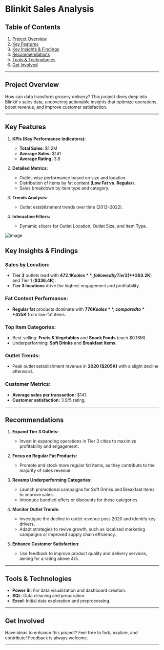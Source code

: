 # Blinkit Sales Analysis  

## Table of Contents  
1. [Project Overview](#project-overview)  
3. [Key Features](#key-features)  
4. [Key Insights & Findings](#key-insights--findings)  
5. [Recommendations](#recommendations)  
6. [Tools & Technologies](#tools--technologies)  
7. [Get Involved](#get-involved)  

---

## Project Overview  
How can data transform grocery delivery? This project dives deep into Blinkit's sales data, uncovering actionable insights that optimize operations, boost revenue, and improve customer satisfaction.  

---

## Key Features  

1. **KPIs (Key Performance Indicators):**  
   - **Total Sales:** $1.2M  
   - **Average Sales:** $141  
   - **Average Rating:** 3.9  

2. **Detailed Metrics:**  
   - Outlet-wise performance based on size and location.  
   - Distribution of items by fat content (**Low Fat vs. Regular**).  
   - Sales breakdown by item type and category.  

3. **Trends Analysis:**  
   - Outlet establishment trends over time (2012–2022).  

4. **Interactive Filters:**  
   - Dynamic slicers for Outlet Location, Outlet Size, and Item Type.  



![image](https://github.com/user-attachments/assets/d4e88c2b-c01d-41e6-a3f4-99b1022bd7eb)


## Key Insights & Findings  

### Sales by Location:  
- **Tier 3** outlets lead with **$472.1K sales**, followed by Tier 2 (**$393.2K**) and Tier 1 (**$336.4K**).  
- **Tier 3 locations** drive the highest engagement and profitability.  

### Fat Content Performance:  
- **Regular fat** products dominate with **$776K sales**, compared to **$425K** from low-fat items.  

### Top Item Categories:  
- Best-selling: **Fruits & Vegetables** and **Snack Foods** (each $0.18M).  
- Underperforming: **Soft Drinks** and **Breakfast Items**.  

### Outlet Trends:  
- Peak outlet establishment revenue in **2020 ($205K)** with a slight decline afterward.  

### Customer Metrics:  
- **Average sales per transaction:** $141.  
- **Customer satisfaction:** 3.9/5 rating.  

---

## Recommendations  

1. **Expand Tier 3 Outlets:**  
   - Invest in expanding operations in Tier 3 cities to maximize profitability and engagement.  

2. **Focus on Regular Fat Products:**  
   - Promote and stock more regular fat items, as they contribute to the majority of sales revenue.  

3. **Revamp Underperforming Categories:**  
   - Launch promotional campaigns for Soft Drinks and Breakfast Items to improve sales.  
   - Introduce bundled offers or discounts for these categories.  

4. **Monitor Outlet Trends:**  
   - Investigate the decline in outlet revenue post-2020 and identify key drivers.  
   - Adapt strategies to revive growth, such as localized marketing campaigns or improved supply chain efficiency.  

5. **Enhance Customer Satisfaction:**  
   - Use feedback to improve product quality and delivery services, aiming for a rating above 4/5.  

---

## Tools & Technologies  

- **Power BI**: For data visualization and dashboard creation.  
- **SQL**: Data cleaning and preparation.  
- **Excel**: Initial data exploration and preprocessing.  

---

## Get Involved  
Have ideas to enhance this project? Feel free to fork, explore, and contribute! Feedback is always welcome.  

---
